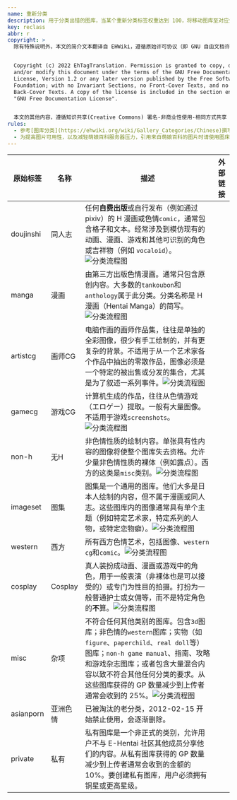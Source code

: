 ```yaml
---
name: 重新分类
description: 用于分类出错的图库，当某个重新分类标签权重达到 100，将移动图库至对应分类。
key: reclass
abbr: r
copyright: >
  除有特殊说明外，本文的简介文本翻译自 EHWiki，遵循原始许可协议（即 GNU 自由文档许可证）进行二次分发。


  Copyright (c) 2022 EhTagTranslation. Permission is granted to copy, distribute
  and/or modify this document under the terms of the GNU Free Documentation
  License, Version 1.2 or any later version published by the Free Software
  Foundation; with no Invariant Sections, no Front-Cover Texts, and no
  Back-Cover Texts. A copy of the license is included in the section entitled
  "GNU Free Documentation License".


  本文的其他内容，遵循知识共享(Creative Commons) 署名-非商业性使用-相同方式共享 3.0 协议提供。
rules:
  - 参考[图库分类](https://ehwiki.org/wiki/Gallery_Categories/Chinese)撰写翻译。
  - 为提高图片可用性，以及减轻萌娘百科服务器压力，引用来自萌娘百科的图片时请使用图床，如[流浪图床](https://p.sda1.dev/)。
---
```


| 原始标签 | 名称 | 描述 | 外部链接 |
| -------- | ---- | ---- | -------- |
| doujinshi | 同人志 | 任何**自费出版**或自行发布（例如通过 pixiv）的 H 漫画或色情`comic`，通常包含格子和文本。经常涉及到模仿现有的动画、漫画、游戏和其他可识别的角色或吉祥物（例如 `vocaloid`）。![分类流程图](https://ehwiki.org/images/b/be/flowchartChinese.png) |  |
| manga | 漫画 | 由第三方出版色情漫画。通常只包含原创内容。大多数的`tankoubon`和`anthology`属于此分类。分类名称是 H 漫画（Hentai Manga）的简写。![分类流程图](https://ehwiki.org/images/b/be/flowchartChinese.png) |  |
| artistcg | 画师CG | 电脑作画的画师作品集，往往是单独的全彩图像，很少有手工绘制的，并有更复杂的背景。不适用于从一个艺术家各个作品中抽出的零散作品，图像必须是一个特定的被出售或分发的集合，尤其是为了叙述一系列事件。![分类流程图](https://ehwiki.org/images/b/be/flowchartChinese.png) |  |
| gamecg | 游戏CG | 计算机生成的作品，往往从色情游戏（エロゲー）提取。一般有大量图像。不适用于游戏`screenshots`。![分类流程图](https://ehwiki.org/images/b/be/flowchartChinese.png) |  |
| non-h | 无H | 非色情性质的绘制内容。单张具有性内容的图像将使整个图库失去资格。允许少量非色情性质的裸体（例如露点）。西方的这类是`misc`类别。![分类流程图](https://ehwiki.org/images/b/be/flowchartChinese.png) |  |
| imageset | 图集 | 图集是一个通用的图库。他们大多是日本人绘制的内容，但不属于漫画或同人志。这些图库内的图像通常具有单个主题（例如特定艺术家，特定系列的人物，或特定恋物癖）。![分类流程图](https://ehwiki.org/images/b/be/flowchartChinese.png) |  |
| western | 西方 | 所有西方色情艺术，包括图像、`western cg`和`comic`。![分类流程图](https://ehwiki.org/images/b/be/flowchartChinese.png) |  |
| cosplay | Cosplay | 真人装扮成动画、漫画或游戏中的角色，用于一般表演（非裸体也是可以接受的）或专门为性目的拍摄。打扮为一般普通护士或女佣等，而不是特定角色的**不**算。![分类流程图](https://ehwiki.org/images/b/be/flowchartChinese.png) |  |
| misc | 杂项 | 不符合任何其他类别的图库。包含`3d`图库；非色情的`western`图库；实物（如`figure`、`paperchild`、`real doll`等）图库；`non-h game manual`、指南、攻略和游戏杂志图库；或者包含大量混合内容以致不符合其他任何分类的要求。从这些图库获得的 GP 数量减少到上传者通常会收到的 25%。![分类流程图](https://ehwiki.org/images/b/be/flowchartChinese.png) |  |
| asianporn | 亚洲色情 | 已被淘汰的老分类，2012-02-15 开始禁止使用，会逐渐删除。 |  |
| private | 私有 | 私有图库是一个非正式的类别，允许用户不与 E-Hentai 社区其他成员分享他们的内容。从私有图库获得的 GP 数量减少到上传者通常会收到的金额的 10%。要创建私有图库，用户必须拥有铜星或更高星级。 |  |
